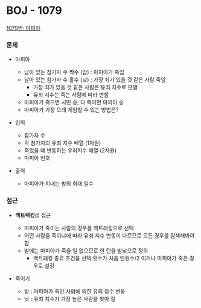 
# BOJ - 1079

[1079번: 마피아](https://www.acmicpc.net/problem/1079)

### 문제

- 마피아
    - 남아 있는 참가자 수 짝수 (밤) : 마피아가 죽임
    - 남아 있는 참가자 수 홀수 (낮) : 가장 죄가 있을 것 같은 사람 죽임
        - 가장 죄가 있을 것 같은 사람은 유죄 지수로 판별
        - 유죄 지수는 죽는 사람에 따라 변함
    - 마피아가 죽으면 시민 승, 다 죽이면 마피아 승
    - 마피아가 가장 오래 게임할 수 있는 방법은?
    
- 입력
    - 참가자 수
    - 각 참가자의 유죄 지수 배열 (1차원)
    - 죽었을 때 변동하는 유죄지수 배열 (2차원)
    - 마피아 번호
    
- 출력
    - 마피아가 지내는 밤의 최대 일수

### 접근

- **백트랙킹**로 접근
    - 마피아가 죽이는 사람의 경우를 백트래킹으로 선택
    - 어떤 사람을 죽이냐에 따라 유죄 지수 변동이 다르므로 모든 경우를 탐색해봐야 함
    - 밤에는 마피아가 죽을 일 없으므로 한 턴을 밤낮으로 정의
        - 백트래킹 종료 조건을 선택 횟수가 처음 인원수/2 이거나 마피아가 죽은 경우로 설정
        
- 죽이기
    - 밤 : 마피아가 죽인 사람에 의한 유죄 점수 변동
    - 낮 : 유죄 지수가 가장 높은 사람을 찾아 킬
